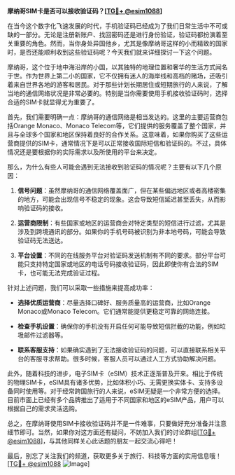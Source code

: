 **摩纳哥SIM卡是否可以接收验证码？[[TG💪+ @esim1088](https://t.me/s/esim1088)]**

在当今这个数字化飞速发展的时代，手机验证码已经成为了我们日常生活中不可或缺的一部分。无论是注册新账户、找回密码还是进行身份验证，验证码都扮演着至关重要的角色。然而，当你身处异国他乡，尤其是像摩纳哥这样的小而精致的国家时，是否还能顺利收到这些验证码呢？今天我们就来详细探讨一下这个问题。

摩纳哥，这个位于地中海沿岸的小国，以其独特的地理位置和奢华的生活方式闻名于世。作为世界上第二小的国家，它不仅拥有迷人的海岸线和高档的赌场，还吸引着来自世界各地的游客和居民。对于那些计划长期居住或短期旅行的人来说，了解当地的通信网络状况是非常必要的。特别是当你需要使用手机接收验证码时，选择合适的SIM卡就显得尤为重要了。

首先，我们需要明确一点：摩纳哥的通信网络是相当发达的。这里的主要运营商包括Orange Monaco、Monaco Telecom等，它们提供的服务覆盖了整个国家，并且与全球多个国家和地区保持着良好的合作关系。这意味着，如果你购买了这些运营商提供的SIM卡，通常情况下是可以正常接收国际短信和验证码的。不过，具体情况还是要根据你的实际需求以及所使用的平台来决定。

那么，为什么有些人可能会遇到无法接收到验证码的情况呢？主要有以下几个原因：

1. **信号问题**：虽然摩纳哥的通信网络覆盖面广，但在某些偏远地区或者高楼密集的地方，可能会出现信号不稳定的现象。这会导致短信延迟甚至丢失，从而影响验证码的接收。
   
2. **运营商限制**：有些国家或地区的运营商会对特定类型的短信进行过滤，尤其是涉及到跨境通讯的部分。如果你的手机号码被识别为非本地号码，可能会导致验证码无法送达。

3. **平台设置**：不同的在线服务平台对验证码发送机制有不同的要求。部分平台可能只支持特定国家或地区的电话号码接收验证码，因此即使你有合法的SIM卡，也可能无法完成验证过程。

针对上述问题，我们可以采取一些措施来提高成功率：

- **选择优质运营商**：尽量选择口碑好、服务质量高的运营商，比如Orange Monaco或Monaco Telecom。它们通常能提供更稳定可靠的网络连接。
  
- **检查手机设置**：确保你的手机没有开启任何可能导致短信拦截的功能，例如垃圾邮件过滤器等。

- **联系客服支持**：如果确实遇到了无法接收验证码的问题，可以直接联系相关平台的客服寻求帮助。很多时候，客服人员可以通过人工方式协助解决问题。

此外，随着科技的进步，电子SIM卡（eSIM）技术正逐渐普及开来。相比于传统的物理SIM卡，eSIM具有诸多优势，比如体积小巧、无需更换实体卡、支持多设备同时使用等。对于经常跨国旅行的人来说，eSIM无疑是一个非常方便的选择。目前市面上已经有多个品牌推出了适用于不同国家和地区的eSIM产品，用户可以根据自己的需求灵活选购。

总之，在摩纳哥使用SIM卡接收验证码并不是一件难事，只要做好充分准备并注意细节即可。当然，如果你对这方面还有疑问，不妨加入我们的讨论群组[[TG💪+ @esim1088](https://t.me/s/esim1088)]，与其他同样关心此话题的朋友一起交流心得吧！

最后，别忘了关注我们的频道，获取更多关于旅行、科技等方面的实用信息哦！[[TG💪+ @esim1088](https://t.me/s/esim1088) ![Image](https://i.postimg.cc/4NQfJmqS/Snipaste-2025-05-13-00-14-12.png)]